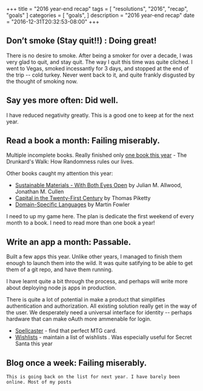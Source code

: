 +++
title = "2016 year-end recap"
tags = [
  "resolutions",
  "2016",
  "recap",
  "goals"
]
categories = [
  "goals",
]
description = "2016 year-end recap"
date = "2016-12-31T20:32:53-08:00"
+++

## Don’t smoke (Stay quit!!) : Doing great!
   There is no desire to smoke. After being a smoker for over a decade, I was very glad to quit, and stay quit. The way I quit this time was quite cliched. I went to Vegas, smoked incessantly for 3 days, and stopped at the end of the trip -- cold turkey. Never went back to it, and quite frankly disgusted by the thought of smoking now.

## Say yes more often: Did well.
   I have reduced negativity greatly. This is a good one to keep at for the next year.

## Read a book a month: Failing miserably.
   Multiple incomplete books. Really finished only [one book this year][1] - The Drunkard's Walk: How Randomness rules our lives. 

   Other books caught my attention this year:

   - [Sustainable Materials - With Both Eyes Open][2] by  Julian M. Allwood, Jonathan M. Cullen
   - [Capital in the Twenty-First Century][3]  by  Thomas Piketty
   - [Domain-Specific Languages][4] by Martin Fowler

   I need to up my game here. The plan is dedicate the first weekend of every month to a book. I need to read more than one book a year!

## Write an app a month: Passable.
   Built a few apps this year. Unlike other years, I managed to finish them enough to launch them into the wild. It was quite satifying to be able to get them of a git repo, and have them running.

   I have learnt quite a bit through the process, and perhaps will write more about deploying node js apps in production.

   There is quite a lot of potential in make a product that simplifies authentication and authorization. All existing solution really get in the way of the user. We desperately need a universal interface for identity -- perhaps hardware that can make oAuth more ammenable for login.

   - [Spellcaster][5] - find that perfect MTG card.
   - [Wishlists][6] - maintain a list of wishlists . Was especially useful for Secret Santa this year

## Blog once a week: Failing miserably.
	This is going back on the list for next year. I have barely been online. Most of my posts


[1]: https://www.goodreads.com/user/year_in_books/2016/856502
[2]: https://www.goodreads.com/book/show/13072034-sustainable-materials---with-both-eyes-open 
[3]: https://www.goodreads.com/book/show/18736925-capital-in-the-twenty-first-century
[4]: https://www.goodreads.com/book/show/8082269-domain-specific-languages
[5]: http://blog.shiv.me/spellcaster/
[6]: http://shiv.me/wishlists/
